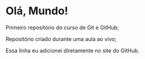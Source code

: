 # Olá, Mundo!
 Primeiro repositório do curso de Git e GitHub;

 Repositório criado durante uma aula ao vivo;

Essa linha eu adicionei diretamente no site do GitHub.
